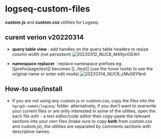 # logseq-custom-files
**custom.js** and **custom.css** utilities for Logseq.

## curent verion v20220314

* **query table view** : add handles on the query table headers to resize column width (not persistent)
![20220312_NUC8_M49yriOEAH](https://user-images.githubusercontent.com/4605693/158709862-5eb0917f-8b84-4c0b-be9e-bf84eda4e042.gif)

* **namespace replacer** : replace namespace prefixes eg: [[prefix/page/test]] becomes [[../test]] (use the hover tootip to see the original name or enter edit mode)
![20220314_NUC8_cMu56YIkrd](https://user-images.githubusercontent.com/4605693/158709836-762e4274-6604-4df8-9d1f-3d0260c6545c.gif)

## How-to use/install

- if you are not using any custom.js or custom.css, copy the files into the `%graph-name%/logseq/` folder.
alternatively, if you don't want to overwrite your current files or are onlly interested in some of the utilites, open the each file with - a text editor/code editor then copy-paste the relevant sections into your own files (make sure to copy **both** from custom.css and custom.js), the utilities are separated by comments sections with descriptive names.
